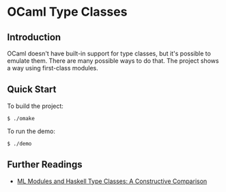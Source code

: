# OCaml Type Classes

## Introduction
OCaml doesn't have built-in support for type classes, but it's possible
to emulate them. There are many possible ways to do that. The project
shows a way using first-class modules.

## Quick Start
To build the project:
```
$ ./omake
```
To run the demo:
```
$ ./demo
```

## Further Readings
- [ML Modules and Haskell Type Classes: A Constructive Comparison](http://www.cse.unsw.edu.au/~chak/papers/modules-classes.pdf)
